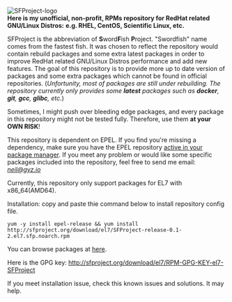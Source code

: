 ![SFProject-logo](https://raw.githubusercontent.com/SwordFishProject/sfproject.org/master/misc/image/SFProject-logo.jpg)<br>
**Here is my unofficial, non-profit, RPMs repository for RedHat related GNU/Linux Distros:**
**e.g. RHEL, CentOS, Scientific Linux, etc.**

SFProject is the abbreviation of **S**word**F**ish **P**roject. "Swordfish" name comes from the fastest fish. It was chosen to reflect the repository would contain rebuild packages and some extra latest packages in order to improve RedHat related GNU/Linux Distros performance and add new features. The goal of this repository is to provide more up to date version of packages and some extra packages which cannot be found in official repositories. (*Unfortunity, most of packages are still under rebuilding. The repository currently only provides some **latest** packages such as **docker**, **git**, **gcc**, **glibc**, etc.*)

Sometimes, I might push over bleeding edge packages, and every package in this repository might not be tested fully. Therefore, use them **at your OWN RISK**!

This repository is dependent on EPEL. If you find you're missing a dependency, make sure you have the EPEL repository [active in your package manager](https://fedoraproject.org/wiki/EPEL).
If you meet any problem or would like some specific packages included into the repository, feel free to send me email: *neil@gyz.io*

Currently, this repository only support packages for EL7 with x86_64(AMD64).

Installation: copy and paste thie command below to install repository config file.

`yum -y install epel-release && yum install http://sfproject.org/download/el7/SFProject-release-0.1-2.el7.sfp.noarch.rpm`

You can browse packages at [here](http://sfproject.org/download).

Here is the GPG key: http://sfproject.org/download/el7/RPM-GPG-KEY-el7-SFProject

If you meet installation issue, check this known issues and solutions. It may help. 
